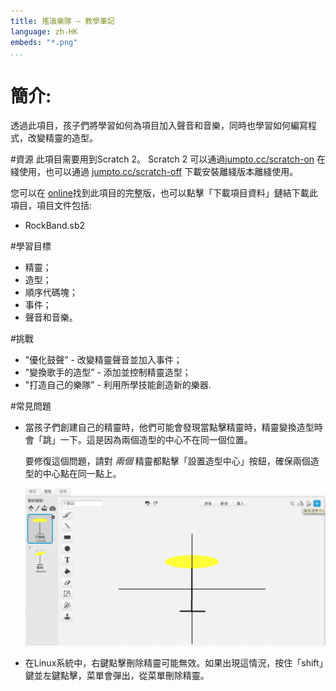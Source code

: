 ```yaml
---
title: 搖滾樂隊 — 教學筆記
language: zh-HK
embeds: "*.png"
...
```


# 簡介:
透過此項目，孩子們將學習如何為項目加入聲音和音樂，同時也學習如何編寫程式，改變精靈的造型。

#資源
此項目需要用到Scratch 2。 Scratch 2 可以通過[jumpto.cc/scratch-on](http://jumpto.cc/scratch-on) 在綫使用，也可以通過 [jumpto.cc/scratch-off](http://jumpto.cc/scratch-off) 下載安裝離綫版本離綫使用。

您可以在 <a href="http://scratch.mit.edu/projects/26741186/#editor">online</a>找到此項目的完整版，也可以點擊「下載項目資料」鏈結下載此項目，項目文件包括:

+ RockBand.sb2

#學習目標
+ 精靈；
+ 造型；
+ 順序代碼塊；
+ 事件；
+ 聲音和音樂。

#挑戰
+ "優化鼓聲” - 改變精靈聲音並加入事件；
+ "變換歌手的造型” - 添加並控制精靈造型；
+ "打造自己的樂隊” - 利用所學技能創造新的樂器.

#常見問題
+ 當孩子們創建自己的精靈時，他們可能會發現當點擊精靈時，精靈變換造型時會「跳」一下。這是因為兩個造型的中心不在同一個位置。

  要修復這個問題，請對 _兩個_ 精靈都點擊「設置造型中心」按鈕，確保兩個造型的中心點在同一點上。

  ![screenshot](band-center.png)

+ 在Linux系統中，右鍵點擊刪除精靈可能無效。如果出現這情況，按住「shift」鍵並左鍵點擊，菜單會彈出，從菜單刪除精靈。